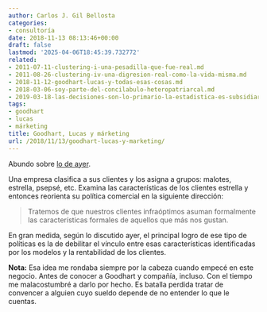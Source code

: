 ```yaml
---
author: Carlos J. Gil Bellosta
categories:
- consultoría
date: 2018-11-13 08:13:46+00:00
draft: false
lastmod: '2025-04-06T18:45:39.732772'
related:
- 2011-07-11-clustering-i-una-pesadilla-que-fue-real.md
- 2011-08-26-clustering-iv-una-digresion-real-como-la-vida-misma.md
- 2018-11-12-goodhart-lucas-y-todas-esas-cosas.md
- 2018-03-06-soy-parte-del-concilabulo-heteropatriarcal.md
- 2019-03-18-las-decisiones-son-lo-primario-la-estadistica-es-subsidiaria.md
tags:
- goodhart
- lucas
- márketing
title: Goodhart, Lucas y márketing
url: /2018/11/13/goodhart-lucas-y-marketing/
---
```


Abundo sobre [lo de ayer](https://datanalytics.com/2018/11/12/goodhart-lucas-y-todas-esas-cosas/).

Una empresa clasifica a sus clientes y los asigna a grupos: malotes, estrella, psepsé, etc. Examina las características de los clientes estrella y entonces reorienta su política comercial en la siguiente dirección:

>Tratemos de que nuestros clientes infraóptimos asuman formalmente las características formales de aquellos que más nos gustan.

En gran medida, según lo discutido ayer, el principal logro de ese tipo de políticas es la de debilitar el vínculo entre esas características identificadas por los modelos y la rentabilidad de los clientes.

**Nota:** Esa idea me rondaba siempre por la cabeza cuando empecé en este negocio. Antes de conocer a Goodhart y compañía, incluso. Con el tiempo me malacostumbré a darlo por hecho. Es batalla perdida tratar de convencer a alguien cuyo sueldo depende de no entender lo que le cuentas.